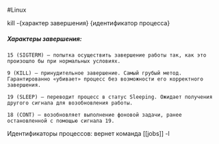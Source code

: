 #Linux


kill -{характер завершения} {идентификатор процесса}
##### Характеры завершения:
```
15 (SIGTERM) — попытка осуществить завершение работы так, как это произошло бы при нормальных условиях.

9 (KILL) — принудительное завершение. Самый грубый метод. Гарантированно «убивает» процесс без возможности его корректного завершения.

19 (SLEEP) — переводит процесс в статус Sleeping. Ожидает получения другого сигнала для возобновления работы.

18 (CONT) — возобновляет выполнение фоновой задачи, ранее остановленной с помощью сигнала 19.
```

Идентификаторы процессов:
вернет команда [[jobs]] -l
